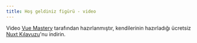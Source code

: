 ```yaml
---
title: Hoş geldiniz figürü - video
---
```


Video <a target="_blank" rel="noopener" href="https://www.vuemastery.com">Vue Mastery</a> tarafından hazırlanmıştır, kendilerinin hazırladığı ücretsiz <a target="_blank" rel="noopener" href="https://www.vuemastery.com/nuxt-cheat-sheet/">Nuxt Kılavuzu</a>'nu indirin.

